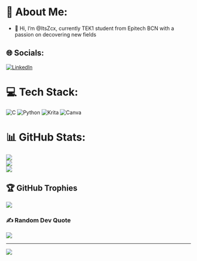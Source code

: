 # 💫 About Me:
- 👋 Hi, I’m @ItsZcx, currently TEK1 student from Epitech BCN with a passion on decovering new fields<br>


## 🌐 Socials:
[![LinkedIn](https://img.shields.io/badge/LinkedIn-%230077B5.svg?logo=linkedin&logoColor=white)](https://www.linkedin.com/in/joan-pau-merida/) 

# 💻 Tech Stack:
![C](https://img.shields.io/badge/c-%2300599C.svg?style=flat&logo=c&logoColor=white) ![Python](https://img.shields.io/badge/python-3670A0?style=flat&logo=python&logoColor=ffdd54) ![Krita](https://img.shields.io/badge/Krita-203759?style=flat&logo=krita&logoColor=EEF37B) ![Canva](https://img.shields.io/badge/Canva-%2300C4CC.svg?style=flat&logo=Canva&logoColor=white)
# 📊 GitHub Stats:
![](https://github-readme-stats.vercel.app/api?username=ItsZcx&theme=dark&hide_border=false&include_all_commits=true&count_private=false)<br/>
![](https://github-readme-streak-stats.herokuapp.com/?user=ItsZcx&theme=dark&hide_border=false)<br/>
![](https://github-readme-stats.vercel.app/api/top-langs/?username=ItsZcx&theme=dark&hide_border=false&include_all_commits=true&count_private=false&layout=compact)

## 🏆 GitHub Trophies
![](https://github-profile-trophy.vercel.app/?username=ItsZcx&theme=darkhub&no-frame=false&no-bg=false&margin-w=4)

### ✍️ Random Dev Quote
![](https://quotes-github-readme.vercel.app/api?type=horizontal&theme=tokyonight)

---
[![](https://visitcount.itsvg.in/api?id=ItsZcx&icon=7&color=0)](https://visitcount.itsvg.in)

<!-- Proudly created with GPRM ( https://gprm.itsvg.in ) -->
